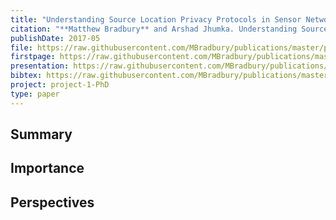 ```yaml
---
title: "Understanding Source Location Privacy Protocols in Sensor Networks via Perturbation of Time Series"
citation: "**Matthew Bradbury** and Arshad Jhumka. Understanding Source Location Privacy Protocols in Sensor Networks via Perturbation of Time Series. In *IEEE INFOCOM*, 1611–1619. May 2017. [doi:10.1109/INFOCOM.2017.8057122](https://doi.org/10.1109/INFOCOM.2017.8057122)."
publishDate: 2017-05
file: https://raw.githubusercontent.com/MBradbury/publications/master/papers/InfoCom2017.pdf
firstpage: https://raw.githubusercontent.com/MBradbury/publications/master/firstpages/InfoCom2017.svg
presentation: https://raw.githubusercontent.com/MBradbury/publications/master/presentations/InfoCom2017.pdf
bibtex: https://raw.githubusercontent.com/MBradbury/publications/master/bibtex/Bradbury_2017_UnderstandingSourceLocation.bib
project: project-1-PhD
type: paper
---
```


## Summary

## Importance

## Perspectives


